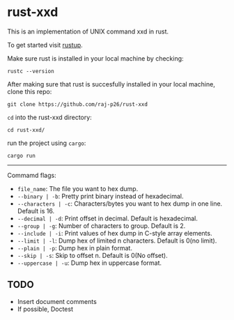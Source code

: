 # rust-xxd

This is an implementation of UNIX command xxd in rust.

To get started visit [rustup](https://rustup.rs).

Make sure rust is installed in your local machine by checking:
```shell
rustc --version
```

After making sure that rust is succesfully installed in your local machine, clone this repo:
```shell
git clone https://github.com/raj-p26/rust-xxd
```

`cd` into the rust-xxd directory:
```shell
cd rust-xxd/
```

run the project using `cargo`:
```shell
cargo run
```

----------------

Commamd flags:
- `file_name`: The file you want to hex dump.
- `--binary | -b`: Pretty print binary instead of hexadecimal.
- `--characters | -c`: Characters/bytes you want to hex dump in one line. Default is 16.
- `--decimal | -d`: Print offset in decimal. Default is hexadecimal.
- `--group | -g`: Number of characters to group. Default is 2.
- `--include | -i`: Print values of hex dump in C-style array elements.
- `--limit | -l`: Dump hex of limited n characters. Default is 0(no limit).
- `--plain | -p`: Dump hex in plain format.
- `--skip | -s`: Skip to offset n. Default is 0(No offset).
- `--uppercase | -u`: Dump hex in uppercase format.

## TODO

- Insert document comments
- If possible, Doctest
